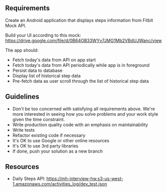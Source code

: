 
## Requirements
Create an Android application that displays steps information from Fitbit Mock API.

Build your UI according to this mock: https://drive.google.com/file/d/0B64OB33WYv7JMG1Mb2VBdUJWanc/view

The app should:
* Fetch today's data from API on app start
* Fetch today's data from API periodically while app is in foreground
* Persist data to database
* Display list of historical step data
* Pre-fetch data as user scroll through the list of historical step data

## Guidelines
* Don't be too concerned with satisfying all requirements above. We're more
interested in seeing how you solve problems and your work style given the time constraint.  
* Write production quality code with an emphasis on maintainability
* Write tests  
* Refactor existing code if necessary
* It's OK to use Google or other online resources
* It's OK to use 3rd party libraries
* If done, push your solution as a new branch

## Resources
* Daily Steps API: https://mh-interview-hw.s3-us-west-1.amazonaws.com/activities_log/dev_test.json
